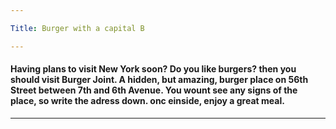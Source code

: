 ```yaml
---

Title: Burger with a capital B

---
```


<h4>Having plans to visit New York soon? Do you like burgers? then you should visit Burger Joint. A hidden, but amazing, burger place on 56th Street between 7th and 6th Avenue.
You wount see any signs of the place, so write the adress down. onc einside, enjoy a great meal. </h4>

---
